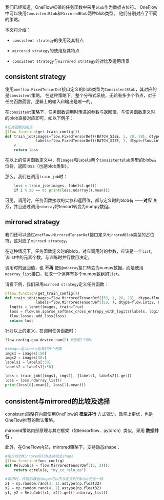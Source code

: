 我们已经知道，OneFlow框架的任务函数中采用`blob`作为数据占位符。
OneFlow中可以使用`ConsistentBlob`和`MirroredBlob`两种blob类型。
他们分别对应了不同的策略。

本文将介绍：

* `consistent strategy`的使用及其特点

* `mirrored strategy`的使用及其特点

* `consistent strategy`与`mirrored strategy`的对比及适用场景

## consistent strategy

使用`oneflow.FixedTensorDef`接口定义的blob类型为`ConsistentBlob`，其对应的是`consistent`策略。
在这种策略下，整个分布式系统，无论有多少个节点，对于任务函数而言，逻辑上的输入和输出是唯一的。

在`consistent`策略下，任务函数调用时传递的参数与返回值，与任务函数定义时的blob直接对应即可，如以下例子：
```python
#任务函数的定义
@flow.function(get_train_config())
def train_job(images=flow.FixedTensorDef((BATCH_SIZE, 1, 28, 28), dtype=flow.float),
              labels=flow.FixedTensorDef((BATCH_SIZE, ), dtype=flow.int32)):
    #...
    return loss
```
在以上的任务函数定义中，有`images`和`labels`两个`ConsistentBlob`类型的blob占位符，返回loss（也是blob类型）。

那么，我们在调用`train_job`时：
```python
    loss = train_job(images, labels).get()
    if i % 20 == 0: print(loss.ndarray().mean())
```
可见，调用时，任务函数接收的实参和返回值，都与定义时的blob有 **一一对应** 关系，并且通过调用`ndarray`将tensort转变为numpy数组。

## mirrored strategy

我们还可以通过`oneflow.MirroredTensorDef`接口定义`MirroredBlob`类型的占位符，这对应了`mirroed strategy`。

在这种情况下，任务函数定义时的blob，对应调用时的参数，应该是一个`list`，该list中的元素个数，与训练时并行数目决定。

调用时的返回值，也 **不再** 使用`ndarray`接口转变为numpy数据，而是使用`ndarray_list`接口，获取一个保存有多个numpy数组的`list`。

请看下例，我们采用`mirroed strategy`定义任务函数：
```python
@flow.function(get_train_config())
def train_job(images=flow.MirroredTensorDef((50, 1, 28, 28), dtype=flow.float, name="myimages"),
              labels=flow.MirroredTensorDef((50, ), dtype=flow.int32, name="mylabels")):
  logits = lenet(images, train=True)
  loss = flow.nn.sparse_softmax_cross_entropy_with_logits(labels, logits, name="softmax_loss")
  flow.losses.add_loss(loss)
  return loss
```

针对以上的定义，在调用任务函数时：
```python
flow.config.gpu_device_num(2) #使用2个GPU

#images与labels均有100个元素
imgs1 = images[:50]
imgs2 = images[50:]
labels1 = labels[:50]
labels2 = labels1[:50]

loss = train_job([imgs1, imgs2], [labels1, labels2]).get()
loss = loss.ndarray_list()
print(loss[0].mean(), loss[1].mean())
```

## consistent与mirrored的比较及选择

consistent策略在内部使用OneFlow的 **模型并行** 方式驱动，效率上更优，也是OneFlow推荐的默认策略。

mirrored策略内部原理与其它框架（如tensorflow、pytorch）类似，采用 **数据并行** 。

此外，在OneFlow内部，mirrored策略下，支持动态shape：

```python
#定义时的MirroredBlob支持动态shape
@flow.function(func_config)
def ReluJob(a = flow.MirroredTensorDef((5, 2))):
    return ccrelu(a, "my_cc_relu_op")

#调用时，传递的数组shape可以不与定义时的blob完全一致
x1 = np.random.rand(3, 1).astype(np.float32)
x2 = np.random.rand(4, 2).astype(np.float32)
y1, y2 = ReluJob([x1, x2]).get().ndarray_list()
```